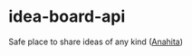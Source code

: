 # idea-board-api
Safe place to share ideas of any kind ([Anahita](https://en.wikipedia.org/wiki/Anahita))
